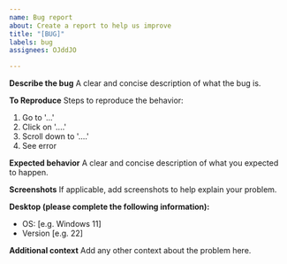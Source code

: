 ```yaml
---
name: Bug report
about: Create a report to help us improve
title: "[BUG]"
labels: bug
assignees: OJddJO

---
```


**Describe the bug**
A clear and concise description of what the bug is.

**To Reproduce**
Steps to reproduce the behavior:
1. Go to '...'
2. Click on '....'
3. Scroll down to '....'
4. See error

**Expected behavior**
A clear and concise description of what you expected to happen.

**Screenshots**
If applicable, add screenshots to help explain your problem.

**Desktop (please complete the following information):**
 - OS: [e.g. Windows 11]
 - Version [e.g. 22]

**Additional context**
Add any other context about the problem here.
